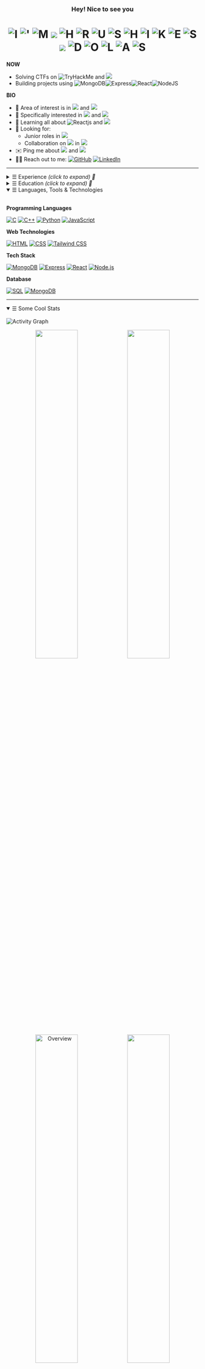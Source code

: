 <!-- Heading -->

<h3 align="center"> Hey! Nice to see you </h3>
<h1 align="center">  
<img src="https://img.shields.io/badge/-I-red" alt="I">
<img src="https://img.shields.io/badge/-%27-orange" alt="'">
<img src="https://img.shields.io/badge/-M-yellow" alt="M">
<img src="https://img.shields.io/badge/--blue" alt=" ">
<img src="https://img.shields.io/badge/-H-green" alt="H">
<img src="https://img.shields.io/badge/-R-blue" alt="R">
<img src="https://img.shields.io/badge/-U-purple" alt="U">
<img src="https://img.shields.io/badge/-S-pink" alt="S">
<img src="https://img.shields.io/badge/-H-cyan" alt="H">
<img src="https://img.shields.io/badge/-I-lime" alt="I">
<img src="https://img.shields.io/badge/-K-brown" alt="K">
<img src="https://img.shields.io/badge/-E-teal" alt="E">
<img src="https://img.shields.io/badge/-S-magenta" alt="S">
<img src="https://img.shields.io/badge/--blue" alt=" ">
<img src="https://img.shields.io/badge/-D-salmon" alt="D">
<img src="https://img.shields.io/badge/-O-gold" alt="O">
<img src="https://img.shields.io/badge/-L-navy" alt="L">
<img src="https://img.shields.io/badge/-A-turquoise" alt="A">
<img src="https://img.shields.io/badge/-S-lightgrey" alt="S">

   </h1> 
<!-- Description -->

<b> NOW</b>
- Solving CTFs on ![TryHackMe](https://img.shields.io/badge/TryHackMe-red?logo=hack) and ![](https://img.shields.io/badge/HackTheBox-darkgreen)
- Building projects using ![MongoDB](https://img.shields.io/badge/MongoDB-darkgreen?logo=mongodb&logoColor=white)![Express](https://img.shields.io/badge/Express-darkorange?logo=express&logoColor=white)![React](https://img.shields.io/badge/ReactJS-darkblue?logo=react&logoColor=white)![NodeJS](https://img.shields.io/badge/Node.js-darkyellow?logo=node.js&logoColor=white)


<b> BIO </b>

- 🔭 Area of interest is in <img src="https://img.shields.io/badge/Web Development-purple"> and <img src="https://img.shields.io/badge/Cybersecurity-ff0000">
- 🎯 Specifically interested in <img src="https://img.shields.io/badge/MERN Stack-blue"> and <img src="https://img.shields.io/badge/Pentesting-e9404c">
- 🌱 Learning all about <img alt="Reactjs" src="https://img.shields.io/badge/ReactJS-black?logo=react"> and <img src="https://img.shields.io/badge/Offensive Security-red">
- 🤝 Looking for:
	- Junior roles in <img src="https://img.shields.io/badge/Cybersecurity-ff0000"> 
	- Collaboration on <img src="https://img.shields.io/badge/Open%20Source%20Projects-purple"> in <img src="https://img.shields.io/badge/Web%20Development-purple">
- ✉️ Ping me about <img src="https://img.shields.io/badge/Javascript-f6de37"> and <img src="https://img.shields.io/badge/NodeJS-2ea043">
- 🙋‍♂️ Reach out to me: <a href="mailto:hexadivine@gmail.com" target="_blank"><img alt="GitHub" src="https://img.shields.io/badge/-hexadivine@gmail.com-c14438?style=flat-square&logo=Gmail&logoColor=white"></a> <a href="https://www.linkedin.com/in/hrushikeshdolas/" target="_blank"><img alt="LinkedIn" src="https://img.shields.io/badge/-hrushikeshdolas-0a66c2?style=flat-square&logo=linkedin&logoColor=white"></a>

<hr>
<!-- Experience -->


<details>
<summary><samp>&#9776;</samp> Experience <i>(click to expand) 🔗</i></summary>
<br>

| Company   | Role             | Task                                                                                                                                                                                                                                                                                                                                                                                                                                                                                                                                                      | Period               | Location |
|-----------|------------------|-----------------------------------------------------------------------------------------------------------------------------------------------------------------------------------------------------------------------------------------------------------------------------------------------------------------------------------------------------------------------------------------------------------------------------------------------------------------------------------------------------------------------------------------------------------|----------------------|----------|
| Cognizant | Programmer Analyst| **Client: Health Care Service Corporation** (Role: Release Analyst)<br><br>**INNOVATION TEAM**<br>• **Aim**: Automation and making the release management process efficient<br>• Integrated **Jira** and **Service-Now** to **automate manual release management tasks** by **30%** using **Node JS** and **REST APIs.**<br>• Built Dashboards & Structures in **Jira** using **JQLs** and **Rich Filters** for the enterprise to monitor and manage changes, increasing release management efficiency exponentially.<br>(Node JS, Python, Bash, Jira)<br><br>**CORE TEAM**<br>• **Planned** and provided support for **implementation**, **verification**, and **rolling out** of **297 change requests** from **production and non-production** servers of **30 product teams**<br>• Out of which 294 changes closed successfully and 3 unsuccessful changes were **rolled out successfully.**<br>(Jira, Service Now, Planning, Team Management) | Aug 2021 - Dec 2023 | Remote   |
| Cognizant | Student Intern    | • Built and deployed **Splunk architecture** to **fetch, store, and visualize** machine data on **AWS EC2 instances**.<br>• Learned DevOps tools, Linux & Windows Server Administration, Cloud, CI/CD, AWS Fundamentals                                                                                                                                                                                                                                         | Jan 2021 – July 2021 | Remote   |

</details>


<!-- Education -->

<details>
<summary><samp>&#9776;</samp> Education <i>(click to expand) 🔗</i></summary>
<br>

| University/College                                | Degree                                                       | Status             | Graduation |
|---------------------------------------------------|-------------------------------------------------------------|--------------------|------------|
| University of Technology, Sydney                   | Masters in Information Technology - Extension               | GPA - 6.75/7       | Dec 2025   |
| Savitribai Phule Pune University                   | Bachelors in Technology - Computer Engineering               | CGPA - 8.17/10     | July 2021  |
| Asian College of Science and Commerce              | Maharashtra Higher Secondary School Certificate              | Pass               | May 2017   |

</details>

<!-- Languages & tools-->

<details open>
<summary><samp>&#9776;</samp> Languages, Tools & Technologies</summary>
<br>

<b> Programming Languages </b>
<p>
<a href="https://github.com/search?q=user%3Ahexadivine+language%3Ac"><img alt="C" src="https://img.shields.io/badge/C-00599C.svg?logo=c&logoColor=white"></a>
<a href="https://github.com/search?q=user%3Ahexadivine+language%3Ac%2B%2B"><img alt="C++" src="https://img.shields.io/badge/C%2B%2B-004482.svg?logo=c%2B%2B&logoColor=white"></a>
<a href="https://github.com/search?q=user%3Ahexadivine+language%3Apython"><img alt="Python" src="https://img.shields.io/badge/Python-306998.svg?logo=python&logoColor=white"></a>
<a href="https://github.com/search?q=user%3Ahexadivine+language%3Ajavascript"><img alt="JavaScript" src="https://img.shields.io/badge/JavaScript-F7DF1E.svg?logo=javascript&logoColor=black"></a>
</p>

 <b> Web Technologies </b>
 <p>
<a href="https://github.com/search?q=user%3Ahexadivine+language%3Ahtml"><img alt="HTML" src="https://img.shields.io/badge/HTML-E34F26.svg?logo=html5&logoColor=white"></a>
<a href="https://github.com/search?q=user%3Ahexadivine+language%3Acss"><img alt="CSS" src="https://img.shields.io/badge/CSS-1572B6.svg?logo=css3&logoColor=white"></a>
<a href="https://github.com/search?q=user%3Ahexadivine+language%3Atailwindcss"><img alt="Tailwind CSS" src="https://img.shields.io/badge/Tailwind%20CSS-38B2AC.svg?logo=tailwindcss&logoColor=white"></a>
</p>


<b> Tech Stack </b>

<p>
<a href="https://github.com/search?q=user%3Ahexadivine+language%3Amongodb"><img alt="MongoDB" src="https://img.shields.io/badge/MongoDB-47A248.svg?logo=mongodb&logoColor=white"></a>
<a href="https://github.com/search?q=user%3Ahexadivine+language%3Aexpress"><img alt="Express" src="https://img.shields.io/badge/Express-000000.svg?logo=express&logoColor=white"></a>
<a href="https://github.com/search?q=user%3Ahexadivine+language%3Areact"><img alt="React" src="https://img.shields.io/badge/React-61DAFB.svg?logo=react&logoColor=black"></a>
<a href="https://github.com/search?q=user%3Ahexadivine+language%3Anode.js"><img alt="Node.js" src="https://img.shields.io/badge/Node.js-339933.svg?logo=node.js&logoColor=white"></a>
</p>

<b> Database </b>
<p>
<a href="https://github.com/search?q=user%3Ahexadivine+language%3Asql"><img alt="SQL" src="https://img.shields.io/badge/SQL-003B57.svg?logo=sql&logoColor=white"></a>
<a href="https://github.com/search?q=user%3Ahexadivine+language%3Amongodb"><img alt="MongoDB" src="https://img.shields.io/badge/MongoDB-47A248.svg?logo=mongodb&logoColor=white"></a>
</p>
</details>

<hr>
<!-- Stats -->
<details open>
<summary><samp>&#9776;</samp> Some Cool Stats</summary>
<br/>

<!-- Activity Graph -->
<img alt="Activity Graph" src="https://github-readme-activity-graph.vercel.app/graph/?username=hexadivine&bg_color=1F222E&color=F8D866&line=F85D7F&point=FFFFFF&hide_border=true"  />

<p align="center">
  <!-- Top Languages and Wakatime Stats -->
  <img src="https://wakatime.com/share/@018d726e-439c-475c-b7d1-4ff05a11b2f1/0f9dc64d-80bb-431f-93d4-2f6a1be65975.png" width="47%" style="max-width: 100%; height: auto; object-fit: cover;" />
  <img src="https://wakatime.com/share/@018d726e-439c-475c-b7d1-4ff05a11b2f1/d50bc9fa-ecb5-49cc-8266-08b2010cc661.png" width="47%" style="max-width: 100%; height: auto; object-fit: cover;" />
</p>

<!-- Responsive Stats -->
<p align="center">
  <!-- Overview and Streak Stats -->
  <img alt="Overview" src="https://github-readme-stats.vercel.app/api?username=hexadivine&theme=dracula&hide_border=true" width="47%"  style="max-width: 100%; object-fit: cover;" />  
  <img src="https://streak-stats.demolab.com?user=hexadivine&theme=dracula&hide_border=true" width="47%" style="max-width: 100%; object-fit: cover;" />
</p>


<p align="center">
  <!-- LeetCode Activity and Top Languages Stats -->
  <img src="https://widgetbite.com/stats/hexadivine" alt="watching_count" width="47%"  style="max-width: 100%; object-fit: cover;" />
  <img src="https://github-readme-stats.vercel.app/api/top-langs/?username=hexadivine&theme=dracula&hide_border=true" width="47%" style="max-width: 100%; object-fit: cover;" />
</p>

</details>
